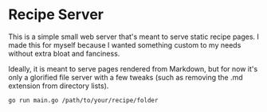 # Recipe Server

This is a simple small web server that's meant to serve static recipe pages.  I
made this for myself because I wanted something custom to my needs without
extra bloat and fanciness.

Ideally, it is meant to serve pages rendered from Markdown, but for now it's
only a glorified file server with a few tweaks (such as removing the .md
extension from directory lists).

```
go run main.go /path/to/your/recipe/folder
```
